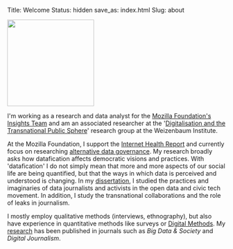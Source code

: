 Title: Welcome
Status: hidden
save_as: index.html
Slug: about

<left><img src="/images/me.jpg" style="width: 200px;"/></left>

I'm working as a research and data analyst for the [Mozilla Foundation's Insights Team](https://foundation.mozilla.org/en/insights/) and am an associated researcher at the '[Digitalisation and the Transnational Public Sphere](https://www.weizenbaum-institut.de/en/research/rg15/)' research group at the Weizenbaum Institute.

At the Mozilla Foundation, I support the [Internet Health Report](https://foundation.mozilla.org/en/insights/internet-health-report/) and currently focus on researching [alternative data governance](https://foundation.mozilla.org/en/data-futures-lab/data-for-empowerment/). My research broadly asks how datafication affects democratic visions and practices. With 'datafication' I do not simply mean that more and more aspects of our social life are being quantified, but that the ways in which data is perceived and understood is changing. In my [dissertation](https://research.rug.nl/en/publications/knowing-what-counts-how-journalists-and-civic-technologists-use-a), I studied the practices and imaginaries of data journalists and activists in the open data and civic tech movement. In addition, I study the transnational collaborations and the role of leaks in journalism.

I mostly employ qualitative methods (interviews, ethnography), but also have experience in quantitative methods like surveys or [Digital Methods](https://wiki.digitalmethods.net/). My [research](/pages/publications.html) has been published in journals such as _Big Data & Society_ and _Digital Journalism_.<a rel="me" href="https://mozilla.social/@tootbaack"></a>
